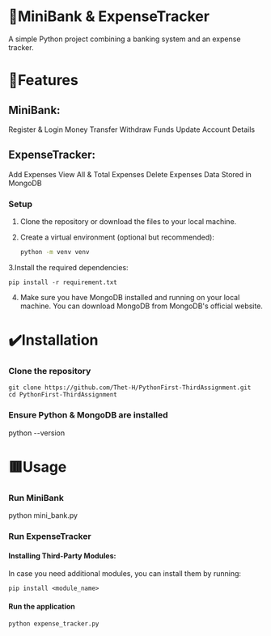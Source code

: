 # 💼MiniBank & ExpenseTracker
A simple Python project combining a banking system and an expense tracker.
# 📍Features
## MiniBank:
Register & Login
Money Transfer
Withdraw Funds
Update Account Details
## ExpenseTracker:
Add Expenses
View All & Total Expenses
Delete Expenses
Data Stored in MongoDB
### Setup

1. Clone the repository or download the files to your local machine.
   
2. Create a virtual environment (optional but recommended):
   ```bash
   python -m venv venv
3.Install the required dependencies:
```
pip install -r requirement.txt
```
4. Make sure you have MongoDB installed and running on your local machine. You can download MongoDB from MongoDB's official website.
# ✔️Installation
### Clone the repository
   ```
git clone https://github.com/Thet-H/PythonFirst-ThirdAssignment.git
cd PythonFirst-ThirdAssignment
   ```

### Ensure Python & MongoDB are installed
python --version

# 🟥Usage
### Run MiniBank
python mini_bank.py

### Run ExpenseTracker
#### Installing Third-Party Modules:
In case you need additional modules, you can install them by running:

```
pip install <module_name>
```
#### Run the application
```
python expense_tracker.py
```


